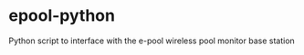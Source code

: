 epool-python
============

Python script to interface with the e-pool wireless pool monitor base station
